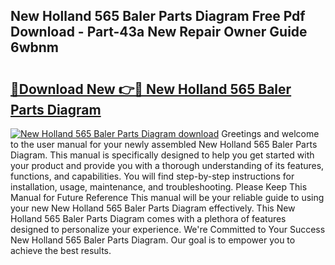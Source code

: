 ## New Holland 565 Baler Parts Diagram Free Pdf Download - Part-43a New Repair Owner Guide 6wbnm

# <h2><a href="http://dfqu417.blite.top/?on=New+Holland+565+Baler+Parts+Diagram">🔗Download New 👉🔴 New Holland 565 Baler Parts Diagram</a></h2>

[![New Holland 565 Baler Parts Diagram download](https://i.imgur.com/lujVjoI.png)](http://dfqu417.blite.top/?on=New+Holland+565+Baler+Parts+Diagram)
Greetings and welcome to the user manual for your newly assembled New Holland 565 Baler Parts Diagram. This manual is specifically designed to help you get started with your product and provide you with a thorough understanding of its features, functions, and capabilities. You will find step-by-step instructions for installation, usage, maintenance, and troubleshooting. Please Keep This Manual for Future Reference This manual will be your reliable guide to using your new New Holland 565 Baler Parts Diagram effectively. This New Holland 565 Baler Parts Diagram comes with a plethora of features designed to personalize your experience. We're Committed to Your Success New Holland 565 Baler Parts Diagram. Our goal is to empower you to achieve the best results.
